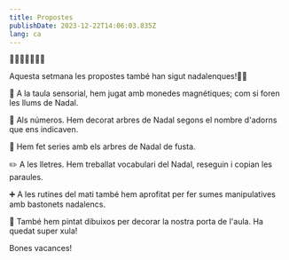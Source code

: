 ```yaml
---
title: Propostes
publishDate: 2023-12-22T14:06:03.835Z
lang: ca
---
```

🎄🎄🎄🎄🎄🎄🎄

Aquesta setmana les propostes també han sigut nadalenques!🎅🏽

🚥 A la taula sensorial, hem jugat amb monedes magnétiques; com si foren les llums de Nadal.

🎄 Als números. Hem decorat arbres de Nadal segons el nombre d'adorns que ens indicaven.

🎄 Hem fet series amb els arbres de Nadal de fusta.

✏️ A les lletres. Hem treballat vocabulari del Nadal, reseguin i copian les paraules.

➕ A les rutines del mati també hem aprofitat per fer sumes manipulatives amb bastonets nadalencs. 

🎨 També hem pintat dibuixos per decorar la nostra porta de l'aula. Ha quedat super xula!



Bones vacances!